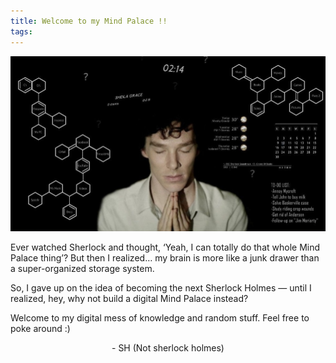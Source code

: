 ```yaml
---
title: Welcome to my Mind Palace !!
tags:
---
```

[![Click Here](https://raw.githubusercontent.com/saurabhhirugade/notes/refs/heads/main/mindpalace.jpg)](https://www.youtube.com/watch?v=OWbSvmIKsSA&t=67s )


Ever watched Sherlock and thought, ‘Yeah, I can totally do that whole Mind Palace thing’? But then I realized… my brain is more like a junk drawer than a super-organized storage system.

So, I gave up on the idea of becoming the next Sherlock Holmes — until I realized, hey, why not build a digital Mind Palace instead?

Welcome to my digital mess of knowledge and random stuff. 
Feel free to poke around :)

<p style="text-align:center">
- SH (Not sherlock holmes)
</p>
